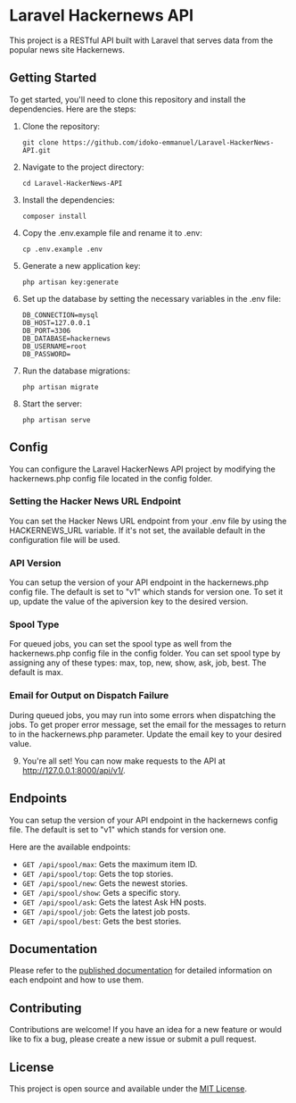 # Laravel Hackernews API

This project is a RESTful API built with Laravel that serves data from the popular news site Hackernews.

## Getting Started

To get started, you'll need to clone this repository and install the dependencies. Here are the steps:

1. Clone the repository:

    ```
    git clone https://github.com/idoko-emmanuel/Laravel-HackerNews-API.git
    ```

2. Navigate to the project directory:

    ```
    cd Laravel-HackerNews-API
    ```

3. Install the dependencies:

    ```
    composer install
    ```

4. Copy the .env.example file and rename it to .env:

    ```
    cp .env.example .env
    ```

5. Generate a new application key:

    ```
    php artisan key:generate
    ```

6. Set up the database by setting the necessary variables in the .env file:

    ```
    DB_CONNECTION=mysql
    DB_HOST=127.0.0.1
    DB_PORT=3306
    DB_DATABASE=hackernews
    DB_USERNAME=root
    DB_PASSWORD=
    ```

7. Run the database migrations:

    ```
    php artisan migrate
    ```

8. Start the server:

    ```
    php artisan serve
    ```
## Config
You can configure the Laravel HackerNews API project by modifying the hackernews.php config file located in the config folder.

### Setting the Hacker News URL Endpoint
You can set the Hacker News URL endpoint from your .env file by using the HACKERNEWS_URL variable. If it's not set, the available default in the configuration file will be used.

### API Version
You can setup the version of your API endpoint in the hackernews.php config file. The default is set to "v1" which stands for version one. To set it up, update the value of the apiversion key to the desired version.

### Spool Type
For queued jobs, you can set the spool type as well from the hackernews.php config file in the config folder. You can set spool type by assigning any of these types: max, top, new, show, ask, job, best. The default is max.

### Email for Output on Dispatch Failure
During queued jobs, you may run into some errors when dispatching the jobs. To get proper error message, set the email for the messages to return to in the hackernews.php parameter. Update the email key to your desired value.

9. You're all set! You can now make requests to the API at http://127.0.0.1:8000/api/v1/.

## Endpoints
You can setup the version of your API endpoint in the hackernews config file. The default is set to "v1" which stands for version one.

Here are the available endpoints:

- `GET /api/spool/max`: Gets the maximum item ID.
- `GET /api/spool/top`: Gets the top stories.
- `GET /api/spool/new`: Gets the newest stories.
- `GET /api/spool/show`: Gets a specific story.
- `GET /api/spool/ask`: Gets the latest Ask HN posts.
- `GET /api/spool/job`: Gets the latest job posts.
- `GET /api/spool/best`: Gets the best stories.

## Documentation

Please refer to the [published documentation](https://documenter.getpostman.com/view/25554207/2s93RWMq9s) for detailed information on each endpoint and how to use them.

## Contributing

Contributions are welcome! If you have an idea for a new feature or would like to fix a bug, please create a new issue or submit a pull request.

## License

This project is open source and available under the [MIT License](https://opensource.org/licenses/MIT).
